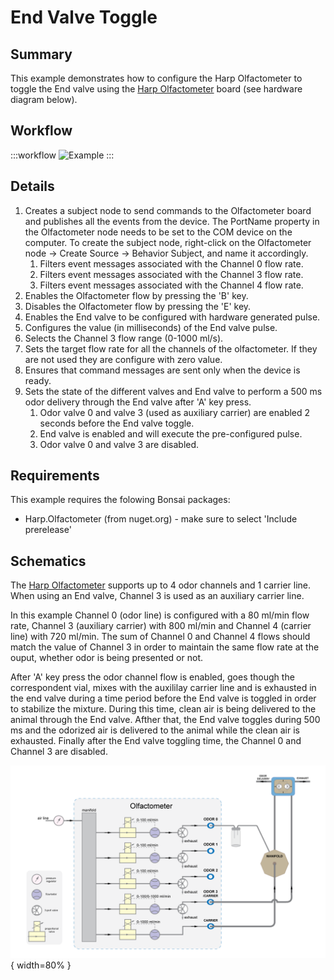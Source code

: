 # End Valve Toggle

## Summary
This example demonstrates how to configure the Harp Olfactometer to toggle the End valve using the [Harp Olfactometer](https://github.com/harp-tech/device.olfactometer) board (see hardware diagram below).

## Workflow

:::workflow
![Example](~/workflows/HarpExamples/Olfactometer/EndValveToggle/EndValveToggle.bonsai)
:::

## Details

1. Creates a subject node to send commands to the Olfactometer board and publishes all the events from the device. The PortName property in the Olfactometer node needs to be set to the COM device on the computer. To create the subject node, right-click on the Olfactometer node -> Create Source -> Behavior Subject, and name it accordingly.
    1. Filters event messages associated with the Channel 0 flow rate.
    2. Filters event messages associated with the Channel 3 flow rate. 
    3. Filters event messages associated with the Channel 4 flow rate.  
2. Enables the Olfactometer flow by pressing the 'B' key.
3. Disables the Olfactometer flow by pressing the 'E' key.
4. Enables the End valve to be configured with hardware generated pulse.
5. Configures the value (in milliseconds) of the End valve pulse.
6. Selects the Channel 3 flow range (0-1000 ml/s).
7. Sets the target flow rate for all the channels of the olfactometer. If they are not used they are configure with zero value.
8. Ensures that command messages are sent only when the device is ready.
9. Sets the state of the different valves and End valve to perform a 500 ms odor delivery through the End valve after 'A' key press.
    1. Odor valve 0 and valve 3 (used as auxiliary carrier) are enabled 2 seconds before the End valve toggle.
    2. End valve is enabled and will execute the pre-configured pulse. 
    3. Odor valve 0 and valve 3 are disabled.  


## Requirements

This example requires the folowing Bonsai packages:
- Harp.Olfactometer (from nuget.org) - make sure to select 'Include prerelease'


## Schematics

The [Harp Olfactometer](https://github.com/harp-tech/device.olfactometer) supports up to 4 odor channels and 1 carrier line. When using an End valve, Channel 3 is used as an auxiliary carrier line. 

In this example Channel 0 (odor line) is configured with a 80 ml/min flow rate, Channel 3 (auxiliary carrier) with 800 ml/min and Channel 4 (carrier line) with 720 ml/min. The sum of Channel 0 and Channel 4 flows should match the value of Channel 3 in order to maintain the same flow rate at the ouput, whether odor is being presented or not. 

After 'A' key press the odor channel flow is enabled, goes though the correspondent vial, mixes with the auxililay carrier line and is exhausted in the end valve during a time period before the End valve is toggled in order to stabilize the mixture. During this time, clean air is being delivered to the animal through the End valve. Afther that, the End valve toggles during 500 ms and the odorized air is delivered to the animal while the clean air is exhausted. Finally after the End valve toggling time, the Channel 0 and Channel 3 are disabled. 

![Schematics](./EndValveToggle.png){ width=80% }


